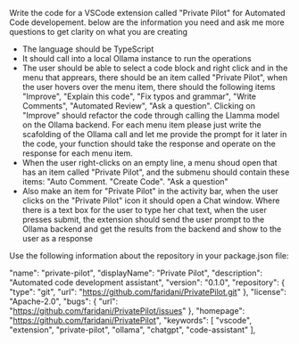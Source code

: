 Write the code for a VSCode extension called "Private Pilot" for Automated Code developement. below are the information you need and ask me more questions to get clarity on what you are creating
* The language should be TypeScript
* It should call into a local Ollama instance to run the operations 
* The user should be able to select a code block and right click and in the menu that apprears, there should be an item called "Private Pilot", when the user hovers over the menu item, there should the following items "Improve", "Explain this code", "Fix typos and grammar", "Write Comments", "Automated Review", "Ask a question". Clicking on "Improve" should refactor the code through calling the Llamma model on the Ollama backend. For each menu item please just write the scafolding of the Ollama call and let me provide the prompt for it later in the code, your function should take the response and operate on the response for each menu item. 
* When the user right-clicks on an empty line, a menu shoud open that has an item called "Private Pilot", and the submenu should contain these items: "Auto Comment. "Create Code". "Ask a question"
* Also make an item for "Private Pilot" in the activity bar, when the user clicks on the "Private Pilot" icon it should open a Chat window. Where there is a text box for the user to type her chat text, when the user presses submit, the extension should send the user prompt to the Ollama backend and get the results from the backend and show to the user as a response


Use the following information about the repository in your package.json file:

"name": "private-pilot",
  "displayName": "Private Pilot",
  "description": "Automated code development assistant",
  "version": "0.1.0",
  "repository": {
    "type": "git",
    "url": "https://github.com/faridani/PrivatePilot.git"
  },
  "license": "Apache-2.0",
  "bugs": {
    "url": "https://github.com/faridani/PrivatePilot/issues"
  },
  "homepage": "https://github.com/faridani/PrivatePilot",
  "keywords": [
    "vscode",
    "extension",
    "private-pilot",
    "ollama",
    "chatgpt",
    "code-assistant"
  ],

